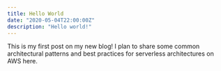 ```yaml
---
title: Hello World
date: "2020-05-04T22:00:00Z"
description: "Hello world!"
---
```


This is my first post on my new blog! I plan to share some common architectural patterns and best practices for serverless architectures on AWS here.

